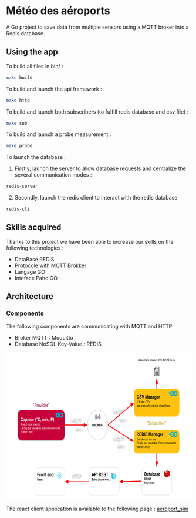 # Météo des aéroports

A Go project to save data from multiple sensors using a MQTT broker into a Redis database.

## Using the app

To build all files in bin/ :

```bash
make build
```

To build and launch the api framework :

```bash
make http
```

To build and launch both subscribers (to fulfill redis database and csv file) :

```bash
make sub
```

To build and launch a probe measurement :

```bash
make probe
```

To launch the database :

1. Firstly, launch the server to allow database requests and centralize the several communication modes :

```bash
redis-server
```

2. Secondly, launch the redis client to interact with the redis database

```bash
redis-cli
```

## Skills acquired

Thanks to this project we have been able to increase our skills on the following technologies :

- DataBase REDIS
- Protocole with MQTT Brokker
- Langage GO
- Inteface Paho GO

## Architecture

### Components

The following components are communicating with MQTT and HTTP

- Broker MQTT : Moquitto
- Database NoSQL Key-Value : REDIS

<p><img alt="Architecture" src="./docs/Architecture.svg" height="400"></p>

The react client application is available to the following page : [aeroport_sim](https://github.com/Naedri/aeroport_sim)
